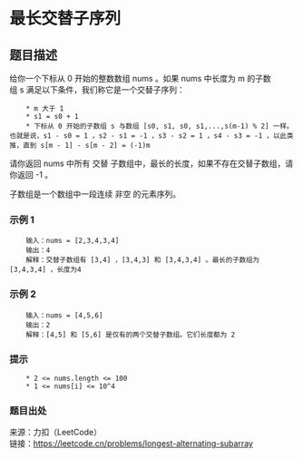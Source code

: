 # 最长交替子序列

## 题目描述

给你一个下标从 0 开始的整数数组 nums 。如果 nums 中长度为 m 的子数组 s 满足以下条件，我们称它是一个交替子序列：

```text
    * m 大于 1
    * s1 = s0 + 1
    * 下标从 0 开始的子数组 s 与数组 [s0, s1, s0, s1,...,s(m-1) % 2] 一样。也就是说，s1 - s0 = 1 ，s2 - s1 = -1 ，s3 - s2 = 1 ，s4 - s3 = -1 ，以此类推，直到 s[m - 1] - s[m - 2] = (-1)m
```

请你返回 nums 中所有 交替 子数组中，最长的长度，如果不存在交替子数组，请你返回 -1 。

子数组是一个数组中一段连续 非空 的元素序列。

### 示例 1

```text
    输入：nums = [2,3,4,3,4]
    输出：4
    解释：交替子数组有 [3,4] ，[3,4,3] 和 [3,4,3,4] 。最长的子数组为 [3,4,3,4] ，长度为4
```

### 示例 2

```text
    输入：nums = [4,5,6]
    输出：2
    解释：[4,5] 和 [5,6] 是仅有的两个交替子数组。它们长度都为 2
```

### 提示

```text
    * 2 <= nums.length <= 100
    * 1 <= nums[i] <= 10^4
```

### 题目出处

来源：力扣（LeetCode）  
链接：<https://leetcode.cn/problems/longest-alternating-subarray>
